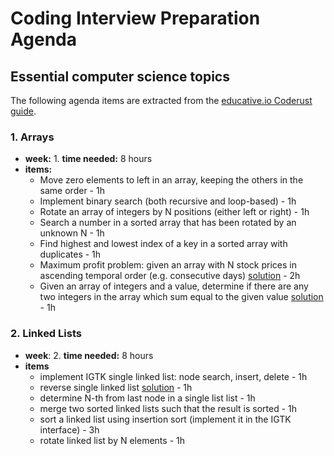 # Coding Interview Preparation Agenda
## Essential computer science topics
The following agenda items are extracted from the [educative.io Coderust guide](https://www.educative.io/collection/5642554087309312/5679846214598656?authorName=Coderust).

### 1. Arrays
* **week:** 1. **time needed:** 8 hours
* **items:**
  * Move zero elements to left in an array, keeping the others in the same order - 1h
  * Implement binary search (both recursive and loop-based) - 1h
  * Rotate an array of integers by N positions (either left or right) - 1h
  * Search a number in a sorted array that has been rotated by an unknown N - 1h
  * Find highest and lowest index of a key in a sorted array with duplicates - 1h
  * Maximum profit problem: given an array with N stock prices in ascending temporal order (e.g. consecutive days) [solution](https://stackoverflow.com/questions/7086464/maximum-single-sell-profit) - 2h
  * Given an array of integers and a value, determine if there are any two integers in the array which sum equal to the given value [solution](https://www.educative.io/collection/page/5642554087309312/5679846214598656/830001) - 1h

### 2. Linked Lists
* **week**: 2. **time needed:** 8 hours
* **items**
  * implement IGTK single linked list: node search, insert, delete - 1h
  * reverse single linked list [solution](https://www.educative.io/collection/page/5642554087309312/5679846214598656/70003) - 1h
  * determine N-th from last node in a single list list - 1h
  * merge two sorted linked lists such that the result is sorted - 1h
  * sort a linked list using insertion sort (implement it in the IGTK interface) - 3h
  * rotate linked list by N elements - 1h
